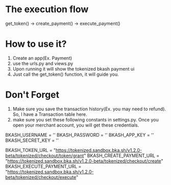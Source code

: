 # The execution flow 

get_token() -> create_payment() -> execute_payment() 

# How to use it?

1. Create an app(Ex. Payment)
2. use the urls.py and views.py
3. Upon running it will show the tokenized bkash payment ui
4. Just call the get_token() function, it will guide you.

# Don't Forget
1. Make sure you save the transaction history(Ex. you may need to refund). So, I have a Transaction table here.
2. make sure you set these following constants in settings.py. Once you open your merchant account, you will get these credentials.

BKASH_USERNAME = ''
BKASH_PASSWORD = ''
BKASH_APP_KEY = ''
BKASH_SECRET_KEY = ''

BKASH_TOKEN_URL = "https://tokenized.sandbox.bka.sh/v1.2.0-beta/tokenized/checkout/token/grant"
BKASH_CREATE_PAYMENT_URL =  "https://tokenized.sandbox.bka.sh/v1.2.0-beta/tokenized/checkout/create"
BKASH_EXECUTE_PAYMENT_URL = "https://tokenized.sandbox.bka.sh/v1.2.0-beta/tokenized/checkout/execute"